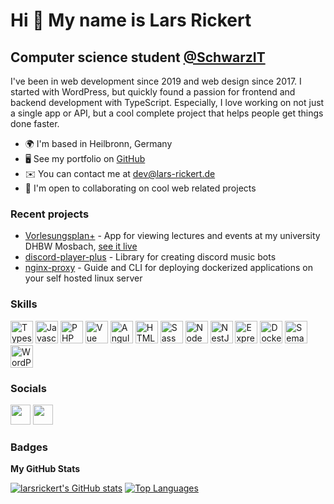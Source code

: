 # Hi 👋 My name is Lars Rickert

## Computer science student [@SchwarzIT](https://github.com/SchwarzIT)

I've been in web development since 2019 and web design since 2017. I started with WordPress, but quickly found a passion for frontend and backend development with TypeScript. Especially, I love working on not just a single app or API, but a cool complete project that helps people get things done faster.

- 🌍 I'm based in Heilbronn, Germany
- 🖥️ See my portfolio on [GitHub](https://github.com/larsrickert?tab=repositories)
- ✉️ You can contact me at [dev@lars-rickert.de](mailto:dev@lars-rickert.de)
- 🤝 I'm open to collaborating on cool web related projects

### Recent projects

- [Vorlesungsplan+](https://github.com/larsrickert/vorlesungsplan-plus) - App for viewing lectures and events at my university DHBW Mosbach, [see it live](https://vorlesungsplan.lars-rickert.de/)
- [discord-player-plus](https://discordplayerplus.lars-rickert.de/) - Library for creating discord music bots
- [nginx-proxy](https://nginxproxy.lars-rickert.de/) - Guide and CLI for deploying dockerized applications on your self hosted linux server

### Skills

<p align="left">
<a href="https://www.typescriptlang.org/" target="_blank" rel="noreferrer"><img src="https://raw.githubusercontent.com/danielcranney/readme-generator/main/public/icons/skills/typescript-colored.svg" width="36" height="36" alt="Typescript" /></a>
<a href="https://developer.mozilla.org/en-US/docs/Web/JavaScript" target="_blank" rel="noreferrer"><img src="https://raw.githubusercontent.com/danielcranney/readme-generator/main/public/icons/skills/javascript-colored.svg" width="36" height="36" alt="Javascript" /></a>
<a href="https://www.php.net/" target="_blank" rel="noreferrer"><img src="https://raw.githubusercontent.com/danielcranney/readme-generator/main/public/icons/skills/php-colored.svg" width="36" height="36" alt="PHP" /></a>
<a href="https://vuejs.org/" target="_blank" rel="noreferrer"><img src="https://raw.githubusercontent.com/danielcranney/readme-generator/main/public/icons/skills/vuejs-colored.svg" width="36" height="36" alt="Vue" /></a>
<a href="https://angular.io/" target="_blank" rel="noreferrer"><img src="https://raw.githubusercontent.com/danielcranney/readme-generator/main/public/icons/skills/angularjs-colored.svg" width="36" height="36" alt="Angular" /></a>
<a href="https://developer.mozilla.org/en-US/docs/Glossary/HTML5" target="_blank" rel="noreferrer"><img src="https://raw.githubusercontent.com/danielcranney/readme-generator/main/public/icons/skills/html5-colored.svg" width="36" height="36" alt="HTML5" /></a>
<a href="https://sass-lang.com/" target="_blank" rel="noreferrer"><img src="https://raw.githubusercontent.com/danielcranney/readme-generator/main/public/icons/skills/sass-colored.svg" width="36" height="36" alt="Sass" /></a>
<a href="https://nodejs.org/en/" target="_blank" rel="noreferrer"><img src="https://raw.githubusercontent.com/danielcranney/readme-generator/main/public/icons/skills/nodejs-colored.svg" width="36" height="36" alt="NodeJS" /></a>
<a href="https://nestjs.com/" target="_blank" rel="noreferrer"><img src="https://raw.githubusercontent.com/danielcranney/readme-generator/main/public/icons/skills/nestjs-colored.svg" width="36" height="36" alt="NestJS" /></a>
<a href="https://expressjs.com/" target="_blank" rel="noreferrer"><img src="https://raw.githubusercontent.com/danielcranney/readme-generator/main/public/icons/skills/express-colored.svg" width="36" height="36" alt="Express" /></a>
<a href="https://www.docker.com/" target="_blank" rel="noreferrer"><img src="https://www.docker.com/wp-content/uploads/2022/03/vertical-logo-monochromatic.png" width="36" height="36" alt="Docker" /></a>
<a href="https://semantic-release.gitbook.io/semantic-release/" target="_blank" rel="noreferrer"><img src="https://avatars.githubusercontent.com/u/12867925" width="36" height="36" alt="Semantic release" /></a>
<a href="https://wordpress.org/" target="_blank" rel="noreferrer"><img src="https://s.w.org/style/images/about/WordPress-logotype-simplified.png" width="36" height="36" alt="WordPress" /></a>
</p>

### Socials

<p align="left"> <a href="https://discord.com/users/251414332955557889" target="_blank" rel="noreferrer"><img src="https://raw.githubusercontent.com/danielcranney/readme-generator/main/public/icons/socials/discord.svg" width="32" height="32" /></a> <a href="https://www.github.com/larsrickert" target="_blank" rel="noreferrer"><img src="https://raw.githubusercontent.com/danielcranney/readme-generator/main/public/icons/socials/github.svg" width="32" height="32" /></a></p>

### Badges

<b>My GitHub Stats</b>

<a href="http://www.github.com/larsrickert"><img src="https://github-readme-stats.vercel.app/api?username=larsrickert&show_icons=true&hide=&count_private=true&title_color=3382ed&text_color=ffffff&icon_color=3382ed&bg_color=1c1917&hide_border=true&show_icons=true" alt="larsrickert's GitHub stats" /></a>
<a href="https://github.com/larsrickert"><img src="https://github-readme-stats.vercel.app/api/top-langs/?username=larsrickert&langs_count=10&title_color=3382ed&text_color=ffffff&icon_color=3382ed&bg_color=1c1917&hide_border=true&locale=en&layout=compact" alt="Top Languages" /></a>
